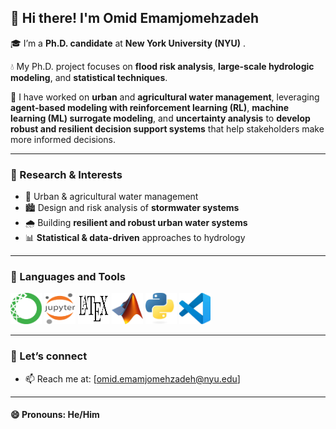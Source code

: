 ## 👋 Hi there! I'm Omid Emamjomehzadeh 

🎓 I’m a **Ph.D. candidate** at **New York University (NYU)** . 

💧 My Ph.D. project focuses on **flood risk analysis**, **large-scale hydrologic modeling**, and **statistical techniques**.

🧰 I have worked on **urban** and **agricultural water management**, leveraging **agent-based modeling with reinforcement learning (RL)**, **machine learning (ML) surrogate modeling**, and **uncertainty analysis** to **develop robust and resilient decision support systems** that help stakeholders make more informed decisions.




---

### 🔬 Research & Interests

- 🌊 Urban & agricultural water management
- 🏙️ Design and risk analysis of **stormwater systems**
- 🌧️ Building **resilient and robust urban water systems**
- 📊 **Statistical & data-driven** approaches to hydrology

---
### 🚀  Languages and Tools
<p align="left">
  <img src="Images/anaconda.png" alt="Anaconda" width="50" height="50"/>
  <img src="Images/jupyter.png" alt="Jupyter" width="50" height="50"/>
  <img src="Images/latex.png" alt="LaTeX" width="50" height="50"/>
  <img src="Images/matlab.jpeg" alt="MATLAB" width="50" height="50"/>
  <img src="Images/python.jpeg" alt="Python" width="50" height="50"/>
  <img src="Images/visual studio.jpeg" alt="Visual Studio" width="50" height="50"/>
</p>

---

### 🤝 Let’s connect

- 📫 Reach me at: [omid.emamjomehzadeh@nyu.edu]  

---

#### 😄 Pronouns: He/Him 

<!--
**omidemam/omidemam** is a ✨ _special_ ✨ repository because its `README.md` (this file) appears on your GitHub profile.
